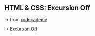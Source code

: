 ## HTML & CSS: Excursion Off

&rarr; from [codecademy](https://www.codecademy.com/)

&rarr; [Excursion Off]()